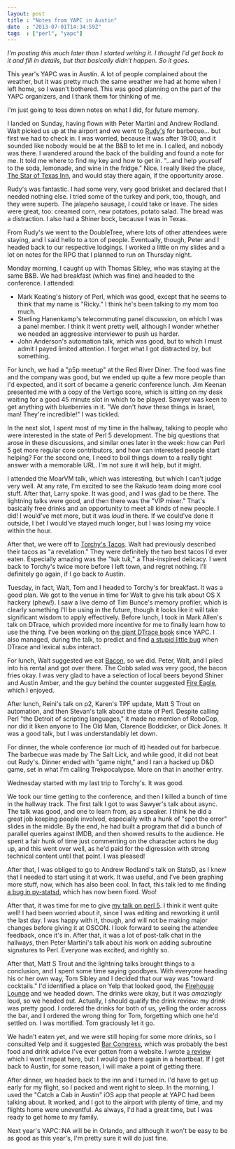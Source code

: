 ```yaml
---
layout: post
title : "Notes from YAPC in Austin"
date  : "2013-07-01T14:34:59Z"
tags  : ["perl", "yapc"]
---
```

*I'm posting this much later than I started writing it.  I thought I'd get back
to it and fill in details, but that basically didn't happen.  So it goes.*

This year's YAPC was in Austin.  A lot of people complained about the weather,
but it was pretty much the same weather we had at home when I left home, so I
wasn't bothered.  This was good planning on the part of the YAPC organizers,
and I thank them for thinking of me.

I'm just going to toss down notes on what I did, for future memory.

I landed on Sunday, having flown with Peter Martini and Andrew Rodland.  Walt
picked us up at the airport and we went to
[Rudy's](http://www.yelp.com/biz/rudys-country-store-and-bar-b-q-austin-2) for
barbecue… but first we had to check in.  I was worried, because it was after
19:00, and it sounded like nobody would be at the B&B to let me in.  I called,
and nobody was there.  I wandered around the back of the building and found a
note for me.  It told me where to find my key and how to get in.  "…and help
yourself to the soda, lemonade, and wine in the fridge."  Nice.  I really liked
the place, [The Star of Texas Inn](http://staroftexasinn.com/), and would stay
there again, if the opportunity arose.

Rudy's was fantastic.  I had some very, very good brisket and declared that I
needed nothing else.  I tried some of the turkey and pork, too, though, and
they were superb.  The jalapeño sausage, I could take or leave.  The sides were
great, too: creamed corn, new potatoes, potato salad.  The bread was a
distraction.  I also had a Shiner bock, because I was in Texas.

From Rudy's we went to the DoubleTree, where lots of other attendees were
staying, and I said hello to a ton of people.  Eventually, though, Peter and I
headed back to our respective lodgings.  I worked a little on my slides and a
lot on notes for the RPG that I planned to run on Thursday night.

Monday morning, I caught up with Thomas Sibley, who was staying at the same
B&B.  We had breakfast (which was fine) and headed to the conference.  I
attended:

* Mark Keating's history of Perl, which was good, except that he seems to think that my name is "Ricky."  I think he's been talking to my mom too much.
* Sterling Hanenkamp's telecommuting panel discussion, on which I was a panel member.  I think it went pretty well, although I wonder whether we needed an aggressive interviewer to push us harder.
* John Anderson's automation talk, which was good, but to which I must admit I payed limited attention.  I forget what I got distracted by, but something.

For lunch, we had a "p5p meetup" at the Red River Diner.  The food was fine and
the company was good, but we ended up quite a few more people than I'd
expected, and it sort of became a generic conference lunch.  Jim Keenan
presented me with a copy of the Vertigo score, which is sitting on my desk
waiting for a good 45 minute slot in which to be played.  Sawyer was keen to
get anything with blueberries in it.  "We don't *have* these things in Israel,
man!  They're incredible!"  I was tickled.

In the next slot, I spent most of my time in the hallway, talking to people who
were interested in the state of Perl 5 development.  The big questions that
arose in these discussions, and similar ones later in the week:  how can Perl 5
get more regular core contributors, and how can interested people start
helping?  For the second one, I need to boil things down to a really tight
answer with a memorable URL.  I'm not sure it will help, but it might.

I attended the MoarVM talk, which was interesting, but which I can't judge very
well.  At any rate, I'm excited to see the Rakudo team doing more cool stuff.
After that, Larry spoke.  It was good, and I was glad to be there.  The
lightning talks were good, and then there was the "VIP mixer."  That's
basically free drinks and an opportunity to meet all kinds of new people.  I
did!  I would've met more, but it was *loud* in there.  If we could've done it
outside, I bet I would've stayed much longer, but I was losing my voice within
the hour.

After that, we were off to [Torchy's
Tacos](http://www.yelp.com/biz/torchys-tacos-austin-4).  Walt had previously
described their tacos as "a revelation."  They were definitely the two best
tacos I'd ever eaten.  Especially amazing was the "tuk tuk," a Thai-inspired
delicacy.  I went back to Torchy's twice more before I left town, and regret
nothing.  I'll definitely go again, if I go back to Austin.

Tuesday, in fact, Walt, Tom and I headed to Torchy's for breakfast.  It was a
good plan.  We got to the venue in time for Walt to give his talk about OS X
hackery (phew!).  I saw a live demo of Tim Bunce's memory profiler, which is
clearly something I'll be using in the future, though it looks like it will
take significant wisdom to apply effectively.  Before lunch, I took in Mark
Allen's talk on DTrace, which provided more incentive for me to finally learn
how to use the thing.  I've been working on [the giant DTrace
book](http://www.dtracebook.com/index.php/Main_Page) since YAPC.  I also
managed, during the talk, to predict and find [a stupid little
bug](https://rt.perl.org/rt3/Ticket/Display.html?id=118305) when DTrace and
lexical subs interact.

For lunch, Walt suggested we eat [Bacon](http://www.yelp.com/biz/bacon-austin),
so we did.  Peter, Walt, and I piled into his rental and got over there.  The
Cobb salad was very good, the bacon fries okay.  I was very glad to have a
selection of local beers beyond Shiner and Austin Amber, and the guy behind the
counter suggested [Fire
Eagle](http://beeradvocate.com/beer/profile/25667/69408), which I enjoyed.

After lunch, Reini's talk on p2, Karen's TPF update, Matt S Trout on
automation, and then Stevan's talk about the state of Perl.  Despite calling
Perl "the Detroit of scripting languages," it made no mention of RoboCop, nor
did it liken anyone to The Old Man, Clarence Boddicker, or Dick Jones.  It was
a good talk, but I was understandably let down.

For dinner, the whole conference (or much of it) headed out for barbecue.  The
barbecue was made by The Salt Lick, and while good, it did not beat out Rudy's.
Dinner ended with "game night," and I ran a hacked up D&D game, set in what I'm
calling Trekpocalypse.  More on that in another entry.

Wednesday started with my last trip to Torchy's.  It was good.

We took our time getting to the conference, and then I killed a bunch of time
in the hallway track.  The first talk I got to was Sawyer's talk about async.
The talk was good, and one to learn from, as a speaker.  I think he did a great
job keeping people involved, especially with a hunk of "spot the error" slides
in the middle.  By the end, he had built a program that did a bunch of parallel
queries against IMDB, and then showed results to the audience.  He spent a fair
hunk of time just commenting on the character actors he dug up, and this went
over well, as he'd paid for the digression with strong technical content until
that point.  I was pleased!

After that, I was obliged to go to Andrew Rodland's talk on StatsD, as I knew
that I needed to start using it at work.  It was useful, and I've been graphing
more stuff, now, which has also been cool.  In fact, this talk led to me
finding [a bug in py-statsd](https://github.com/sivy/py-statsd/issues/65),
which has now been fixed.  Woo!

After that, it was time for me to give [my talk on perl
5](http://www.yapcna.org/yn2013/talk/4608).  I think it went quite well!  I had
been worried about it, since I was editing and reworking it until the last day.
I was happy with it, though, and will not be making major changes before giving
it at OSCON.  I look forward to seeing the attendee feedback, once it's in.
After that, it was a lot of post-talk chat in the hallways, then Peter
Martini's talk about his work on adding subroutine signatures to Perl.
Everyone was excited, and rightly so.

After that, Matt S Trout and the lightning talks brought things to a
conclusion, and I spent some time saying goodbyes.  With everyone heading his
or her own way, Tom Sibley and I decided that our way was "toward cocktails."
I'd identified a place on Yelp that looked good, the [Firehouse
Lounge](http://www.yelp.com/biz/firehouse-lounge-austin-3) and we headed down.
The drinks were okay, but it was *amazingly* loud, so we headed out.  Actually,
I should qualify the drink review:  my drink was pretty good.  I ordered the
drinks for both of us, yelling the order across the bar, and I ordered the
wrong thing for Tom, forgetting which one he'd settled on.  I was mortified.
Tom graciously let it go.

We hadn't eaten yet, and we were still hoping for some more drinks, so I
consulted Yelp and it suggested [Bar
Congress](http://www.yelp.com/biz/bar-congress-austin), which was probably the
best food and drink advice I've ever gotten from a website.  I wrote [a
review](http://www.yelp.com/biz/bar-congress-austin#hrid:RMFe4Sp4MZqpYm9ROWXqNQ)
which I won't repeat here, but: I would go there again in a heartbeat.  If I
get back to Austin, for some reason, I will make a point of getting there.

After dinner, we headed back to the inn and I turned in.  I'd have to get up
early for my flight, so I packed and went right to sleep.  In the morning, I
used the "Catch a Cab in Austin" iOS app that people at YAPC had been talking
about.  It worked, and I got to the airport with plenty of time, and my flights
home were uneventful.  As always, I'd had a great time, but I was ready to get
home to my family.

Next year's YAPC::NA will be in Orlando, and although it won't be easy to be as
good as this year's, I'm pretty sure it will do just fine.


